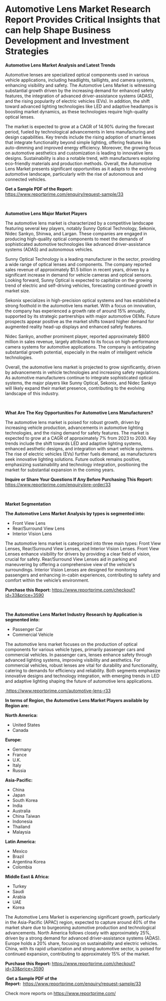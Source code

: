 <p><h1>Automotive Lens Market Research Report Provides Critical Insights that can help Shape Business Development and Investment Strategies</h1></p><p><strong>Automotive Lens Market Analysis and Latest Trends</strong></p>
<p><p>Automotive lenses are specialized optical components used in various vehicle applications, including headlights, taillights, and camera systems, enhancing visibility and safety. The Automotive Lens Market is witnessing substantial growth driven by the increasing demand for enhanced safety features, the integration of advanced driver-assistance systems (ADAS), and the rising popularity of electric vehicles (EVs). In addition, the shift toward advanced lighting technologies like LED and adaptive headlamps is boosting market dynamics, as these technologies require high-quality optical lenses.</p><p>The market is expected to grow at a CAGR of 14.90% during the forecast period, fueled by technological advancements in lens manufacturing and design capabilities. Key trends include the rising adoption of smart lenses that integrate functionality beyond simple lighting, offering features like auto-dimming and improved energy efficiency. Moreover, the growing focus on automotive aesthetics and customization is leading to innovative lens designs. Sustainability is also a notable trend, with manufacturers exploring eco-friendly materials and production methods. Overall, the Automotive Lens Market presents significant opportunities as it adapts to the evolving automotive landscape, particularly with the rise of autonomous and connected vehicles.</p></p>
<p><strong>Get a Sample PDF of the Report:&nbsp;</strong> <a href="https://www.reportprime.com/enquiry/request-sample/33?utm_campaign=3117&utm_medium=2&utm_source=Github&utm_content=ia&utm_term=17032025&utm_id=automotive-lens">https://www.reportprime.com/enquiry/request-sample/33</a></p>
<p>&nbsp;</p>
<p><strong>Automotive Lens Major Market Players</strong></p>
<p><p>The automotive lens market is characterized by a competitive landscape featuring several key players, notably Sunny Optical Technology, Sekonix, Nidec Sankyo, Shinwa, and Largan. These companies are engaged in producing high-quality optical components to meet the demands of sophisticated automotive technologies like advanced driver-assistance systems (ADAS) and autonomous vehicles.</p><p>Sunny Optical Technology is a leading manufacturer in the sector, providing a wide range of optical lenses and components. The company reported sales revenue of approximately $1.5 billion in recent years, driven by a significant increase in demand for vehicle cameras and optical sensors. Looking forward, Sunny Optical is expected to capitalize on the growing trend of electric and self-driving vehicles, forecasting continued growth in market size.</p><p>Sekonix specializes in high-precision optical systems and has established a strong foothold in the automotive lens market. With a focus on innovation, the company has experienced a growth rate of around 15% annually, supported by its strategic partnerships with major automotive OEMs. Future prospects appear positive as the market shifts toward higher demand for augmented reality head-up displays and enhanced safety features.</p><p>Nidec Sankyo, another prominent player, reported approximately $800 million in sales revenue, largely attributed to its focus on high-performance camera systems for automotive applications. The company is anticipating substantial growth potential, especially in the realm of intelligent vehicle technologies.</p><p>Overall, the automotive lens market is projected to grow significantly, driven by advancements in vehicle technologies and increasing safety regulations. As automotive manufacturers continue to integrate sophisticated optical systems, the major players like Sunny Optical, Sekonix, and Nidec Sankyo will likely expand their market presence, contributing to the evolving landscape of this industry.</p></p>
<p>&nbsp;</p>
<p><strong>What Are The Key Opportunities For Automotive Lens Manufacturers?</strong></p>
<p><p>The automotive lens market is poised for robust growth, driven by increasing vehicle production, advancements in automotive lighting technologies, and the rising demand for safety features. The market is expected to grow at a CAGR of approximately 7% from 2023 to 2030. Key trends include the shift towards LED and adaptive lighting systems, enhanced aesthetic designs, and integration with smart vehicle systems. The rise of electric vehicles (EVs) further fuels demand, as manufacturers seek innovative lighting solutions. Future outlook remains positive, emphasizing sustainability and technology integration, positioning the market for substantial expansion in the coming years.</p></p>
<p><strong>Inquire or Share Your Questions If Any Before Purchasing This Report:</strong> <a href="https://www.reportprime.com/enquiry/pre-order/33?utm_campaign=3117&utm_medium=2&utm_source=Github&utm_content=ia&utm_term=17032025&utm_id=automotive-lens">https://www.reportprime.com/enquiry/pre-order/33</a></p>
<p>&nbsp;</p>
<p><strong>Market Segmentation</strong></p>
<p><strong>The Automotive Lens Market Analysis by types is segmented into:</strong></p>
<p><ul><li>Front View Lens</li><li>Rear/Surround View Lens</li><li>Interior Vision Lens</li></ul></p>
<p><p>The automotive lens market is categorized into three main types: Front View Lenses, Rear/Surround View Lenses, and Interior Vision Lenses. Front View Lenses enhance visibility for drivers by providing a clear field of vision, crucial for safety. Rear/Surround View Lenses aid in parking and maneuvering by offering a comprehensive view of the vehicle's surroundings. Interior Vision Lenses are designed for monitoring passengers and enhancing in-cabin experiences, contributing to safety and comfort within the vehicle’s environment.</p></p>
<p><strong>Purchase this Report:&nbsp;</strong><a href="https://www.reportprime.com/checkout?id=33&price=3590&utm_campaign=3117&utm_medium=2&utm_source=Github&utm_content=ia&utm_term=17032025&utm_id=automotive-lens">https://www.reportprime.com/checkout?id=33&price=3590</a></p>
<p>&nbsp;</p>
<p><strong>The Automotive Lens Market Industry Research by Application is segmented into:</strong></p>
<p><ul><li>Passenger Car</li><li>Commercial Vehicle</li></ul></p>
<p><p>The automotive lens market focuses on the production of optical components for various vehicle types, primarily passenger cars and commercial vehicles. In passenger cars, lenses enhance safety through advanced lighting systems, improving visibility and aesthetics. For commercial vehicles, robust lenses are vital for durability and functionality, catering to demands for efficiency and reliability. Both segments emphasize innovative designs and technology integration, with emerging trends in LED and adaptive lighting shaping the future of automotive lens applications.</p></p>
<p><a href="https://www.reportprime.com/automotive-lens-r33?utm_campaign=3117&utm_medium=2&utm_source=Github&utm_content=ia&utm_term=17032025&utm_id=automotive-lens">&nbsp;https://www.reportprime.com/automotive-lens-r33</a></p>
<p><strong>In terms of Region, the Automotive Lens Market Players available by Region are:</strong></p>
<p>
    <p> <strong> North America: </strong>
        <ul>
            <li>United States</li>
            <li>Canada</li>
        </ul>
        </p> 
    <p> <strong> Europe: </strong>
        <ul>
            <li>Germany</li>
            <li>France</li>
            <li>U.K.</li>
            <li>Italy</li>
            <li>Russia</li>
        </ul>
        </p> 
    <p> <strong> Asia-Pacific: </strong>
        <ul>
            <li>China</li>
            <li>Japan</li>
            <li>South Korea</li>
            <li>India</li>
            <li>Australia</li>
            <li>China Taiwan</li>
            <li>Indonesia</li>
            <li>Thailand</li>
            <li>Malaysia</li>
        </ul>
        </p> 
    <p> <strong> Latin America: </strong>
        <ul>
            <li>Mexico</li>
            <li>Brazil</li>
            <li>Argentina Korea</li>
            <li>Colombia</li>
        </ul>
        </p> 
    <p> <strong> Middle East & Africa: </strong>
        <ul>
            <li>Turkey</li>
            <li>Saudi</li>
            <li>Arabia</li>
            <li>UAE</li>
            <li>Korea</li>
        </ul>
    </p>
    </p>
<p><p>The Automotive Lens Market is experiencing significant growth, particularly in the Asia-Pacific (APAC) region, expected to capture around 40% of the market share due to burgeoning automotive production and technological advancements. North America follows closely with approximately 25%, driven by a strong demand for advanced driver-assistance systems (ADAS). Europe holds a 20% share, focusing on sustainability and electric vehicles. China, with its rapid urbanization and strong automotive sector, is poised for continued expansion, contributing to approximately 15% of the market.</p></p>
<p><strong>Purchase this Report: </strong><a href="https://www.reportprime.com/checkout?id=33&price=3590&utm_campaign=3117&utm_medium=2&utm_source=Github&utm_content=ia&utm_term=17032025&utm_id=automotive-lens">https://www.reportprime.com/checkout?id=33&price=3590</a></p>
<p>&nbsp;<strong>Get a Sample PDF of the Report:&nbsp;&nbsp;</strong><a href="https://www.reportprime.com/enquiry/request-sample/33?utm_campaign=3117&utm_medium=2&utm_source=Github&utm_content=ia&utm_term=17032025&utm_id=automotive-lens">https://www.reportprime.com/enquiry/request-sample/33</a></p>
<p><strong></strong></p>
<p>Check more reports on <a href="https://www.reportprime.com/?utm_campaign=3117&utm_medium=2&utm_source=Github&utm_content=ia&utm_term=17032025&utm_id=automotive-lens">https://www.reportprime.com/</a></p>